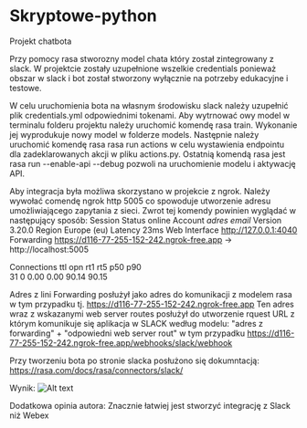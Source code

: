 # Skryptowe-python

Projekt chatbota

Przy pomocy rasa stworozny model chata który został zintegrowany z slack.
W projektcie zostały uzupełnione wszelkie credentials ponieważ obszar w slack i bot został stworzony wyłącznie na potrzeby edukacyjne i testowe.

W celu uruchomienia bota na własnym środowisku slack należy uzupełnić plik credentials.yml odpowiednimi tokenami.
Aby wytrnować owy model w terminalu folderu projektu należy uruchomić komendę rasa train.
Wykonanie jej wyprodukuje nowy model w folderze models.
Następnie należy uruchomić komendę rasa rasa run actions w celu wystawienia endpointu dla zadeklarowanych akcji w pliku actions.py.
Ostatnią komendą rasa jest rasa run --enable-api --debug pozwoli na uruchomienie modelu i aktywację API. 

Aby integracja była możliwa skorzystano w projekcie z ngrok.
Należy wywołać comendę ngrok http 5005 co spowoduje utworzenie adresu umożliwiającego zapytania z sieci.
Zwrot tej komendy powinien wyglądać w następujący sposób:
Session Status                online
Account                       *adres email*
Version                       3.20.0
Region                        Europe (eu)
Latency                       23ms
Web Interface                 http://127.0.0.1:4040
Forwarding                    https://d116-77-255-152-242.ngrok-free.app -> http://localhost:5005

Connections                   ttl     opn     rt1     rt5     p50     p90     
                              31      0       0.00    0.00    90.14   90.15   

Adres z lini Forwarding posłużył jako adres do komunikacji z modelem rasa w tym przypadku tj. https://d116-77-255-152-242.ngrok-free.app
Ten adres wraz z wskazanymi web server routes posłużył do utworzenie rquest URL z którym komunikuje się aplikacja w SLACK według modelu: "adres z forwarding" + "odpowiedni web server rout" w tym przypadku https://d116-77-255-152-242.ngrok-free.app/webhooks/slack/webhook

Przy tworzeniu bota po stronie slacka posłużono się dokumntacją:
https://rasa.com/docs/rasa/connectors/slack/

Wynik:
![Alt text](relative%20path/to/img.jpg?raw=true "Zrzut ekranu 2025-03-03 190519.png")

Dodatkowa opinia autora:
Znacznie łatwiej jest stworzyć integrację z Slack niż Webex
